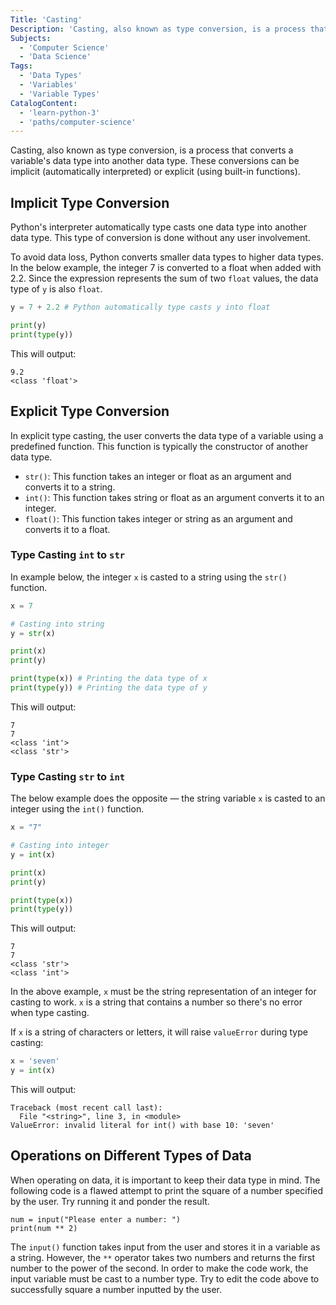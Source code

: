 ```yaml
---
Title: 'Casting'
Description: 'Casting, also known as type conversion, is a process that converts a variable's data type into another data type.'
Subjects:
  - 'Computer Science'
  - 'Data Science'
Tags:
  - 'Data Types'
  - 'Variables'
  - 'Variable Types'
CatalogContent:
  - 'learn-python-3'
  - 'paths/computer-science'
---
```


Casting, also known as type conversion, is a process that converts a variable's data type into another data type. These conversions can be implicit (automatically interpreted) or explicit (using built-in functions).

## Implicit Type Conversion

Python's interpreter automatically type casts one data type into another data type. This type of conversion is done without any user involvement.

To avoid data loss, Python converts smaller data types to higher data types. In the below example, the integer 7 is converted to a float when added with 2.2. Since the expression represents the sum of two `float` values, the data type of `y` is also `float`.

```py
y = 7 + 2.2 # Python automatically type casts y into float

print(y)
print(type(y))
```

This will output:

```shell
9.2
<class 'float'>
```

## Explicit Type Conversion

In explicit type casting, the user converts the data type of a variable using a predefined function. This function is typically the constructor of another data type.

- `str()`: This function takes an integer or float as an argument and converts it to a string.
- `int()`: This function takes string or float as an argument converts it to an integer.
- `float()`: This function takes integer or string as an argument and converts it to a float.

### Type Casting `int` to `str`

In example below, the integer `x` is casted to a string using the `str()` function.

```py
x = 7

# Casting into string
y = str(x)

print(x)
print(y)

print(type(x)) # Printing the data type of x
print(type(y)) # Printing the data type of y
```

This will output:

```shell
7
7
<class 'int'>
<class 'str'>
```

### Type Casting `str` to `int`

The below example does the opposite — the string variable `x` is casted to an integer using the `int()` function.

```py
x = "7"

# Casting into integer
y = int(x)

print(x)
print(y)

print(type(x))
print(type(y))
```

This will output:

```shell
7
7
<class 'str'>
<class 'int'>
```

In the above example, `x` must be the string representation of an integer for casting to work. `x` is a string that contains a number so there's no error when type casting.

If `x` is a string of characters or letters, it will raise `valueError` during type casting:

```py
x = 'seven'
y = int(x)
```

This will output:

```error
Traceback (most recent call last):
  File "<string>", line 3, in <module>
ValueError: invalid literal for int() with base 10: 'seven'
```

## Operations on Different Types of Data

When operating on data, it is important to keep their data type in mind. The following code is a flawed attempt to print the square of a number specified by the user. Try running it and ponder the result.

```codebyte/py
num = input("Please enter a number: ")
print(num ** 2)
```

The `input()` function takes input from the user and stores it in a variable as a string. However, the `**` operator takes two numbers and returns the first number to the power of the second. In order to make the code work, the input variable must be cast to a number type. Try to edit the code above to successfully square a number inputted by the user.
